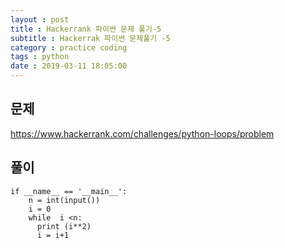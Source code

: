 ```yaml
---
layout : post
title : Hackerrank 파이썬 문제 풀기-5
subtitle : Hackerrak 파이썬 문제풀기 -5
category : practice coding
tags : python
date : 2019-03-11 18:05:00
---
```


## 문제 

https://www.hackerrank.com/challenges/python-loops/problem

## 풀이
~~~
if __name__ == '__main__':
    n = int(input())
    i = 0
    while  i <n:
      print (i**2)
      i = i+1

~~~
